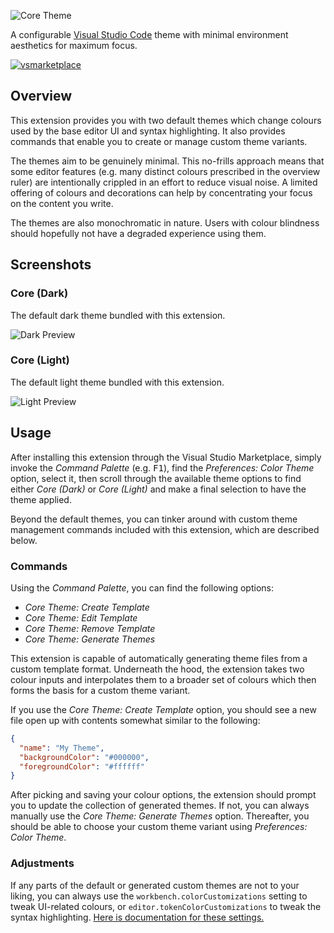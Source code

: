 ![Core Theme](images/core-theme-banner.png)

A configurable [Visual Studio Code][vscode] theme with minimal environment
aesthetics for maximum focus.

[![vsmarketplace](https://vsmarketplacebadge.apphb.com/version-short/miqh.core-theme.svg)][vsmarketplace]

## Overview

This extension provides you with two default themes which change colours used
by the base editor UI and syntax highlighting. It also provides commands that
enable you to create or manage custom theme variants.

The themes aim to be genuinely minimal. This no-frills approach means that some
editor features (e.g. many distinct colours prescribed in the overview ruler)
are intentionally crippled in an effort to reduce visual noise. A limited
offering of colours and decorations can help by concentrating your focus
on the content you write.

The themes are also monochromatic in nature. Users with colour blindness
should hopefully not have a degraded experience using them.

## Screenshots

### Core (Dark)

The default dark theme bundled with this extension.

![Dark Preview](images/theme-dark-preview.png)

### Core (Light)

The default light theme bundled with this extension.

![Light Preview](images/theme-light-preview.png)

## Usage

After installing this extension through the Visual Studio Marketplace,
simply invoke the _Command Palette_ (e.g. <kbd>F1</kbd>), find the
_Preferences: Color Theme_ option, select it, then scroll through the
available theme options to find either _Core (Dark)_ or _Core (Light)_ and
make a final selection to have the theme applied.

Beyond the default themes, you can tinker around with custom theme management
commands included with this extension, which are described below.

### Commands

Using the _Command Palette_, you can find the following options:

- _Core Theme: Create Template_
- _Core Theme: Edit Template_
- _Core Theme: Remove Template_
- _Core Theme: Generate Themes_

This extension is capable of automatically generating theme files from
a custom template format. Underneath the hood, the extension takes two
colour inputs and interpolates them to a broader set of colours which
then forms the basis for a custom theme variant.

If you use the _Core Theme: Create Template_ option, you should see a new
file open up with contents somewhat similar to the following:

```json
{
  "name": "My Theme",
  "backgroundColor": "#000000",
  "foregroundColor": "#ffffff"
}
```

After picking and saving your colour options, the extension should prompt
you to update the collection of generated themes. If not, you can always
manually use the _Core Theme: Generate Themes_ option. Thereafter, you should
be able to choose your custom theme variant using _Preferences: Color Theme_.

### Adjustments

If any parts of the default or generated custom themes are not to your liking,
you can always use the `workbench.colorCustomizations` setting to tweak
UI-related colours, or `editor.tokenColorCustomizations` to tweak the
syntax highlighting. [Here is documentation for these settings.][color-ref]

[color-ref]: https://code.visualstudio.com/docs/getstarted/theme-color-reference
[vscode]: https://code.visualstudio.com/
[vsmarketplace]: https://marketplace.visualstudio.com/items?itemName=miqh.core-theme
